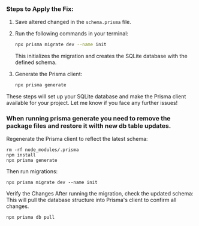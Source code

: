 
### Steps to Apply the Fix:
1. Save altered changed in the `schema.prisma` file.
2. Run the following commands in your terminal:
   ```bash
   npx prisma migrate dev --name init
   ```
   This initializes the migration and creates the SQLite database with the defined schema.

3. Generate the Prisma client:
   ```bash
   npx prisma generate
   ```

These steps will set up your SQLite database and make the Prisma client available for your project. Let me know if you face any further issues!

### When running prisma generate you need to remove the package files and restore it wilth new db table updates.
Regenerate the Prisma client to reflect the latest schema:
```
rm -rf node_modules/.prisma
npm install
npx prisma generate
```

Then run migrations:
```
npx prisma migrate dev --name init
```

Verify the Changes
After running the migration, check the updated schema: This will pull the database structure into Prisma's client to confirm all changes.
```
npx prisma db pull
```
